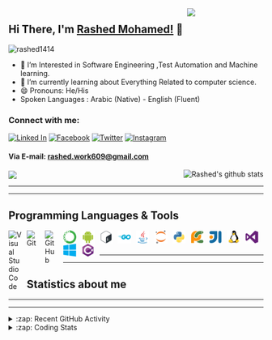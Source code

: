 <img align="right" src="https://media.giphy.com/media/26vACLXgansDXwHzzI/giphy.gif" width=30%>

## Hi There, I'm [Rashed Mohamed!](--) 👋    

<p align="left"> <img width="100px" src="https://komarev.com/ghpvc/?username=rashed1414&label=Views&color=blue&style=plastic" alt="rashed1414" /> </p>




- 🔭 I’m Interested in Software Engineering ,Test Automation and Machine learning.
- 🌱 I’m currently learning about Everything Related to computer science.
- 😄 Pronouns: He/His
- Spoken Languages : Arabic (Native) - English (Fluent)


### Connect with me:
[![Linked In ](https://img.shields.io/badge/LinkedIn-Connect%20With%20Me-blue?style=for-the-badge&logo=linkedin)](https://www.linkedin.com/in/14-rashed/) [![Facebook](https://img.shields.io/badge/Facebook-Connect%20With%20Me-blue?style=for-the-badge&logo=facebook)]() 
[![Twitter](https://img.shields.io/badge/Twitter-Connect%20With%20Me-blue?style=for-the-badge&logo=twitter)]()
[![Instagram](https://img.shields.io/badge/Instagram-Follow%20Me-blue?style=for-the-badge&logo=instagram)]()


#### Via E-mail: rashed.work609@gmail.com




<a href="https://github.com/rashed1414">
  <img align="center" src="https://github-readme-stats.vercel.app/api/top-langs/?username=rashed1414&theme=light&hide_langs_below=1" />
</a>
<a href="https://github.com/rashed1414">
 <img align="right" src="https://github-readme-stats.vercel.app/api?username=rashed1414&show_icons=true&theme=light&line_height=32" alt="Rashed's github stats"/>
</a>




<div align="left">
  
---
---


## Programming Languages & Tools


[<img align="left" alt="Visual Studio Code" width="26px" src="https://cdn.jsdelivr.net/gh/devicons/devicon/icons/vscode/vscode-original.svg" style="padding-right:10px;" />]()
[<img align="left" alt="Git" width="26px" src="https://cdn.jsdelivr.net/gh/devicons/devicon/icons/git/git-original.svg" style="padding-right:10px;" />]()
[<img align="left" alt="GitHub" width="26px" src="https://user-images.githubusercontent.com/3369400/139447912-e0f43f33-6d9f-45f8-be46-2df5bbc91289.png" style="padding-right:10px;" />]()
[<img align="left" alt="Anaconda" width="26px" src="https://github.com/devicons/devicon/blob/v2.15.1/icons/anaconda/anaconda-original.svg" style="padding-right:10px;" />]()
[<img align="left" alt="Android" width="26px" src="https://github.com/devicons/devicon/blob/v2.15.1/icons/android/android-original.svg" style="padding-right:10px;" />]()
[<img align="left" alt="Bash" width="26px" src="https://github.com/devicons/devicon/blob/v2.15.1/icons/bash/bash-original.svg" style="padding-right:10px;" />]()
[<img align="left" alt="Go" width="26px" src="https://github.com/devicons/devicon/blob/v2.15.1/icons/go/go-original-wordmark.svg" style="padding-right:10px;" />]()
[<img align="left" alt="Java" width="26px" src="https://github.com/devicons/devicon/blob/v2.15.1/icons/java/java-original.svg" style="padding-right:10px;" />]()
[<img align="left" alt="Jupyter" width="26px" src="https://github.com/devicons/devicon/blob/v2.15.1/icons/jupyter/jupyter-original.svg" style="padding-right:10px;" />]()
[<img align="left" alt="Python" width="26px" src="https://github.com/devicons/devicon/blob/v2.15.1/icons/python/python-original.svg" style="padding-right:10px;" />]()
[<img align="left" alt="Pycharm" width="26px" src="https://github.com/devicons/devicon/blob/v2.15.1/icons/pycharm/pycharm-original.svg" style="padding-right:10px;" />]()
[<img align="left" alt="Intillij" width="26px" src="https://github.com/devicons/devicon/blob/v2.15.1/icons/intellij/intellij-original.svg" style="padding-right:10px;" />]()
[<img align="left" alt="Linux" width="26px" src="https://github.com/devicons/devicon/blob/v2.15.1/icons/linux/linux-original.svg" style="padding-right:10px;" />]()
[<img align="left" alt="Microsoft Visual Studio" width="26px" src="https://github.com/devicons/devicon/blob/v2.15.1/icons/visualstudio/visualstudio-plain.svg" style="padding-right:10px;" />]()
[<img align="left" alt="Windows" width="26px" src="https://github.com/devicons/devicon/blob/v2.15.1/icons/windows8/windows8-original.svg" style="padding-right:10px;" />]()
[<img align="left" alt="C sharp" width="26px" src="https://github.com/devicons/devicon/blob/v2.15.1/icons/csharp/csharp-original.svg" style="padding-right:10px;" />]()

<br />
<br />

---
  
---

## Statistics about me
  
  
---
  
---
<details>
  <summary>:zap: Recent GitHub Activity</summary>
  
<!--START_SECTION:activity-->

<!--END_SECTION:activity-->

</details>

<details>
  <summary>:zap: Coding Stats</summary>
  
<br />
<br />
  
  <img
     width="450"  height="400"
     align="center" src="https://wakatime.com/share/@309c5f1d-c262-4839-aeb0-85962c9aa247/92c69cd9-0241-4d4d-8b21-ed3a3d961b77.svg"
     style="border:5px solid black" />
  <img
     width="450"  height="400"
     align="right" src="https://wakatime.com/share/@309c5f1d-c262-4839-aeb0-85962c9aa247/7061972b-c58d-450e-ade6-d3d7caf43efe.svg"
      style="border:5px solid black"/>
  
  ---
  
  ---
  
  
 <img
     width="450"  height="400"
     align="centre" src="https://wakatime.com/share/@309c5f1d-c262-4839-aeb0-85962c9aa247/27535861-51d3-4d0b-8706-bf26c1f4cc4d.png" 
     style="border:5px solid black" />
  <img
     width="450"  height="400"
     align="right" src="https://wakatime.com/share/@309c5f1d-c262-4839-aeb0-85962c9aa247/4359a51c-1c13-4d5e-be82-cb3d537eed92.png"
      style="border:5px solid black"/>
 
---
  

  

</details>




